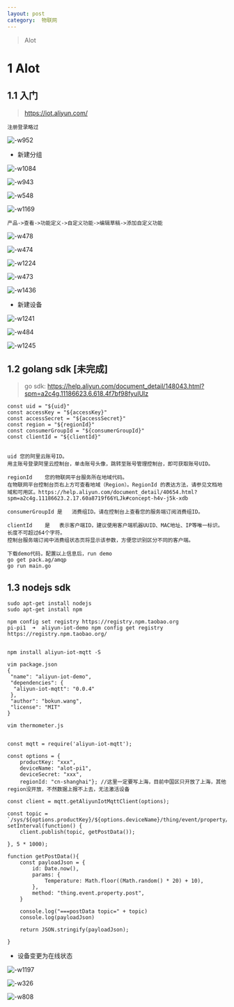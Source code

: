 ```yaml
---
layout: post
category:  物联网
---
```

> Alot

# 1 Alot
## 1.1 入门
> https://iot.aliyun.com/


```
注册登录略过
```

![-w952](/assets/img//15826419115219.jpg)

- 新建分组

![-w1084](/assets/img//15826420434386.jpg)


![-w943](/assets/img//15826421652105.jpg)


![-w548](/assets/img//15826421839607.jpg)


![-w1169](/assets/img//15826422027784.jpg)



```
产品->查看->功能定义->自定义功能->编辑草稿->添加自定义功能
```
![-w478](/assets/img//15826445127144.jpg)

![-w474](/assets/img//15826445285057.jpg)


![-w1224](/assets/img//15826448217727.jpg)

![-w473](/assets/img//15826448342540.jpg)


![-w1436](/assets/img//15826468335138.jpg)


- 新建设备

![-w1241](/assets/img//15826422880138.jpg)


![-w484](/assets/img//15826423025912.jpg)


![-w1245](/assets/img//15826448746050.jpg)


## 1.2 golang sdk [未完成]
> go sdk: https://help.aliyun.com/document_detail/148043.html?spm=a2c4g.11186623.6.618.4f7bf98fyulUlz


```
const uid = "${uid}"
const accessKey = "${accessKey}"
const accessSecret = "${accessSecret}"
const region = "${regionId}"
const consumerGroupId = "${consumerGroupId}"
const clientId = "${clientId}"


uid	您的阿里云账号ID。
用主账号登录阿里云控制台，单击账号头像，跳转至账号管理控制台，即可获取账号UID。

regionId	您的物联网平台服务所在地域代码。
在物联网平台控制台页右上方可查看地域（Region）。RegionId 的表达方法，请参见文档地域和可用区。https://help.aliyun.com/document_detail/40654.html?spm=a2c4g.11186623.2.17.60a8719f66YLJk#concept-h4v-j5k-xdb

consumerGroupId	是	消费组ID。请在控制台上查看您的服务端订阅消费组ID。

clientId	是	表示客户端ID，建议使用客户端机器UUID、MAC地址、IP等唯一标识。长度不可超过64个字符。
控制台服务端订阅中消费组状态页将显示该参数，方便您识别区分不同的客户端。

下载demo代码，配置以上信息后，run demo
go get pack.ag/amqp
go run main.go
```

## 1.3 nodejs sdk


```
sudo apt-get install nodejs
sudo apt-get install npm

npm config set registry https://registry.npm.taobao.org
pi-pi1  ➜  aliyun-iot-demo npm config get registry
https://registry.npm.taobao.org/


npm install aliyun-iot-mqtt -S

vim package.json
{
 "name": "aliyun-iot-demo",
 "dependencies": {
  "aliyun-iot-mqtt": "0.0.4"
 },
 "author": "bokun.wang",
 "license": "MIT"
}

vim thermometer.js


const mqtt = require('aliyun-iot-mqtt');

const options = {
    productKey: "xxx",
    deviceName: "alot-pi1",
    deviceSecret: "xxx",
    regionId: "cn-shanghai"}; //这里一定要写上海，目前中国区只开放了上海，其他region没开放，不然数据上报不上去，无法激活设备

const client = mqtt.getAliyunIotMqttClient(options);

const topic = `/sys/${options.productKey}/${options.deviceName}/thing/event/property/post`;
setInterval(function() {
    client.publish(topic, getPostData());

}, 5 * 1000);

function getPostData(){
    const payloadJson = {
        id: Date.now(),
        params: {
            Temperature: Math.floor((Math.random() * 20) + 10),
        },
        method: "thing.event.property.post",
    }

    console.log("===postData topic=" + topic)
    console.log(payloadJson)

    return JSON.stringify(payloadJson);

}
```

- 设备变更为在线状态

![-w1197](/assets/img//15826845390657.jpg)


![-w326](/assets/img//15826845827354.jpg)

![-w808](/assets/img//15826845988640.jpg)
